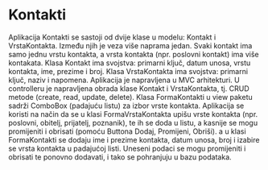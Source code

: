 # Kontakti

Aplikacija Kontakti se sastoji od dvije klase u modelu: Kontakt i VrstaKontakta. 
Između njih je veza više naprama jedan. 
Svaki kontakt ima samo jednu vrstu kontakta, a vrsta kontakta (npr. poslovni kontakt) ima više kontakata. 
Klasa Kontakt ima svojstva: primarni ključ, datum unosa, vrstu kontakta, ime, prezime i broj. 
Klasa VrstaKontakta ima svojstva: primarni ključ, naziv i napomena. 
Aplikacija je napravljena u MVC arhitekturi. 
U controlleru je napravljena obrada klase Kontakt i VrstaKontakta, tj. CRUD metode (create, read, update, delete). 
Klasa FormaKontakti u view paketu sadrži ComboBox (padajuću listu) za izbor vrste kontakta. 
Aplikacija se koristi na način da se u klasi FormaVrstaKontakta upišu vrste kontakta (npr. poslovni, obitelj, prijatelj, poznanik),
te ih se doda u listu, a kasnije se mogu promijeniti i obrisati (pomoću Buttona Dodaj, Promijeni, Obriši). 
a u klasi FormaKontakti se dodaju ime i prezime kontakta, datum unosa, broj i izabire se vrsta kontakta u padajućoj listi. 
Uneseni podaci se mogu promijeniti i obrisati te ponovno dodavati, i tako se pohranjuju u bazu podataka. 



